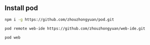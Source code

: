 
## Install pod
```bash
npm i -g https://github.com/zhouzhongyuan/pod.git
```

```bash
pod remote web-ide https://github.com/zhouzhongyuan/web-ide.git

```

```bash
pod web
```


